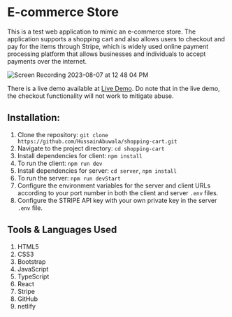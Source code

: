 # E-commerce Store

This is a test web application to mimic an e-commerce store. The application supports a shopping cart and also allows users to checkout and pay for the items through Stripe, which is widely used online payment processing platform that allows businesses and individuals to accept payments over the internet.

![Screen Recording 2023-08-07 at 12 48 04 PM](https://github.com/HussainAbuwala/shopping-cart/assets/77569166/e4ba2726-5ee8-4b47-afb3-bfd42322350c)

There is a live demo available at [Live Demo](https://aquamarine-kelpie-17bf9f.netlify.app). Do note that in the live demo, the checkout functionality will not work to mitigate abuse.

## Installation:

1. Clone the repository: `git clone https://github.com/HussainAbuwala/shopping-cart.git`
2. Navigate to the project directory: `cd shopping-cart`
3. Install dependencies for client: `npm install`
4. To run the client: `npm run dev`
5. Install dependencies for server: `cd server`, `npm install`
6. To run the server: `npm run devStart`
7. Configure the environment variables for the server and client URLs according to your port number in both the client and server `.env` files.
8. Configure the STRIPE API key with your own private key in the server `.env` file.

## Tools & Languages Used

1. HTML5
2. CSS3
3. Bootstrap
4. JavaScript
5. TypeScript
6. React
7. Stripe
10. GitHub
11. netlify

